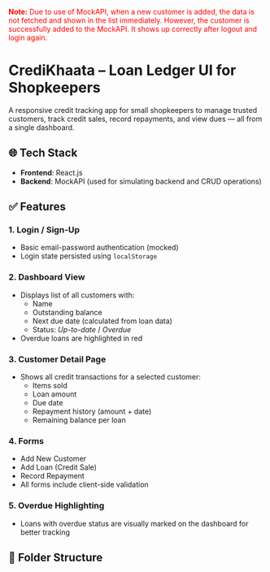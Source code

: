 <p style="color: red;"><b>Note:</b> Due to use of MockAPI, when a new customer is added, the data is not fetched and shown in the list immediately. However, the customer is successfully added to the MockAPI. It shows up correctly after logout and login again.</p>

# CrediKhaata – Loan Ledger UI for Shopkeepers

A responsive credit tracking app for small shopkeepers to manage trusted customers, track credit sales, record repayments, and view dues — all from a single dashboard.

## 🌐 Tech Stack

- **Frontend**: React.js
- **Backend**: MockAPI (used for simulating backend and CRUD operations)

## ✅ Features

### 1. **Login / Sign-Up**
- Basic email-password authentication (mocked)
- Login state persisted using `localStorage`

### 2. **Dashboard View**
- Displays list of all customers with:
  - Name
  - Outstanding balance
  - Next due date (calculated from loan data)
  - Status: _Up-to-date_ / _Overdue_
- Overdue loans are highlighted in red

### 3. **Customer Detail Page**
- Shows all credit transactions for a selected customer:
  - Items sold
  - Loan amount
  - Due date
  - Repayment history (amount + date)
  - Remaining balance per loan

### 4. **Forms**
- Add New Customer
- Add Loan (Credit Sale)
- Record Repayment
- All forms include client-side validation

### 5. **Overdue Highlighting**
- Loans with overdue status are visually marked on the dashboard for better tracking

## 📁 Folder Structure

